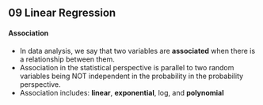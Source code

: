 ## 09 Linear Regression

#### Association
+ In data analysis, we say that two variables are **associated** when there is a relationship between them.
+ Association in the statistical perspective is parallel to two random variables being NOT independent in the probability in the probability perspective.
+ Association includes: **linear**, **exponential**, log, and **polynomial**